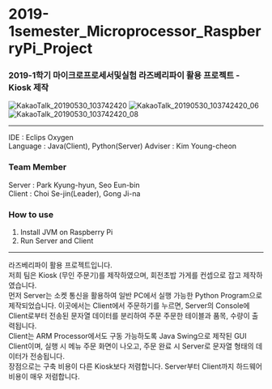 # 2019-1semester_Microprocessor_RaspberryPi_Project

### 2019-1학기 마이크로프로세서및실험 라즈베리파이 활용 프로젝트 - Kiosk 제작

![KakaoTalk_20190530_103742420](https://user-images.githubusercontent.com/44010902/68175886-10aea800-ffc6-11e9-87c0-46a80fed61b9.png)
![KakaoTalk_20190530_103742420_06](https://user-images.githubusercontent.com/44010902/68175887-10aea800-ffc6-11e9-9fe9-a7b2c48e3c8c.png)
![KakaoTalk_20190530_103742420_08](https://user-images.githubusercontent.com/44010902/68175888-10aea800-ffc6-11e9-9a4b-4309939806d9.png)

---

IDE : Eclips Oxygen  
Language : Java(Client), Python(Server)
Adviser : Kim Young-cheon  

### Team Member

Server : Park Kyung-hyun, Seo Eun-bin  
Client : Choi Se-jin(Leader), Gong Ji-na

### How to use

1. Install JVM on Raspberry Pi
2. Run Server and Client

---

라즈베리파이 활용 프로젝트입니다.  
저희 팀은 Kiosk (무인 주문기)를 제작하였으며, 회전초밥 가게를 컨셉으로 잡고 제작하였습니다.  
먼저 Server는 소켓 통신을 활용하여 일반 PC에서 실행 가능한 Python Program으로 제작되었습니다. 이곳에서는 Client에서 주문하기를 누르면, Server의 Console에 Client로부터 전송된 문자열 데이터를 분리하여 주문 주문한 테이블과 품목, 수량이 출력됩니다.  
Client는 ARM Processor에서도 구동 가능하도록 Java Swing으로 제작된 GUI Client이며, 실행 시 메뉴 주문 화면이 나오고, 주문 완료 시 Server로 문자열 형태의 데이터가 전송됩니다.  
장점으로는 구축 비용이 다른 Kiosk보다 저렴합니다. Server부터 Client까지 하드웨어 비용이 매우 저렴합니다.
